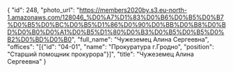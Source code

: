 {
    "id": 248,
    "photo_url": "https://members2020by.s3.eu-north-1.amazonaws.com/128046_%D0%A7%D1%83%D0%B6%D0%B5%D0%B7%D0%B5%D0%BC%D0%B5%D1%86%D0%90%D0%BB%D0%B8%D0%BD%D0%B0%D0%A1%D0%B5%D1%80%D0%B3%D0%B5%D0%B5%D0%B2%D0%BD%D0%B0",
    "full_name": "Чужеземец Алина Сергеевна",
    "offices": "[{\"id\": \"04-01\", \"name\": \"Прокуратура г.Гродно\", \"position\": \"Старший помощник прокурора\"}]",
    "title": "Чужеземец Алина Сергеевна"
}